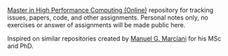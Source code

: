 [Master in High Performance Computing (Online)](https://www.usc.gal/en/studies/masters/engineering-and-architecture/master-high-performance-computing-online)
repository for tracking issues, papers, code, and other assignments. Personal notes
only, no exercises or answer of assignments will be made public here.

Inspired on similar repositories created by [Manuel G. Marciani](https://github.com/manuel-g-castro)
for his MSc and PhD.
